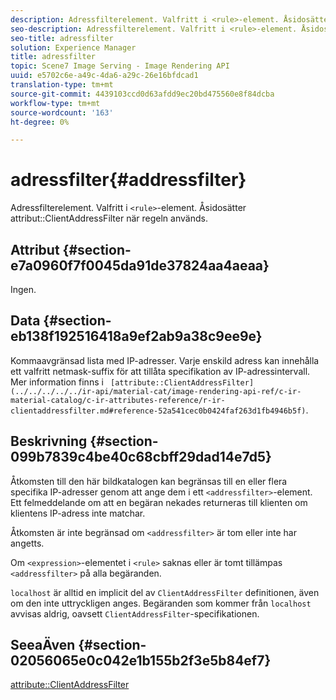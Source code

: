 ```yaml
---
description: Adressfilterelement. Valfritt i <rule>-element. Åsidosätter attributet ClientAddressFilter när regeln används.
seo-description: Adressfilterelement. Valfritt i <rule>-element. Åsidosätter attributet ClientAddressFilter när regeln används.
seo-title: adressfilter
solution: Experience Manager
title: adressfilter
topic: Scene7 Image Serving - Image Rendering API
uuid: e5702c6e-a49c-4da6-a29c-26e16bfdcad1
translation-type: tm+mt
source-git-commit: 4439103ccd0d63afdd9ec20bd475560e8f84dcba
workflow-type: tm+mt
source-wordcount: '163'
ht-degree: 0%

---
```



# adressfilter{#addressfilter}

Adressfilterelement. Valfritt i `<rule>`-element. Åsidosätter attribut::ClientAddressFilter när regeln används.

## Attribut {#section-e7a0960f7f0045da91de37824aa4aeaa}

Ingen.

## Data {#section-eb138f192516418a9ef2ab9a38c9ee9e}

Kommaavgränsad lista med IP-adresser. Varje enskild adress kan innehålla ett valfritt netmask-suffix för att tillåta specifikation av IP-adressintervall. Mer information finns i ` [attribute::ClientAddressFilter](../../../../../ir-api/material-cat/image-rendering-api-ref/c-ir-material-catalog/c-ir-attributes-reference/r-ir-clientaddressfilter.md#reference-52a541cec0b0424faf263d1fb4946b5f)`.

## Beskrivning {#section-099b7839c4be40c68cbff29dad14e7d5}

Åtkomsten till den här bildkatalogen kan begränsas till en eller flera specifika IP-adresser genom att ange dem i ett `<addressfilter>`-element. Ett felmeddelande om att en begäran nekades returneras till klienten om klientens IP-adress inte matchar.

Åtkomsten är inte begränsad om `<addressfilter>` är tom eller inte har angetts.

Om `<expression>`-elementet i `<rule>` saknas eller är tomt tillämpas `<addressfilter>` på alla begäranden.

`localhost` är alltid en implicit del av  `ClientAddressFilter` definitionen, även om den inte uttryckligen anges. Begäranden som kommer från `localhost` avvisas aldrig, oavsett `ClientAddressFilter`-specifikationen.

## SeeaÄven {#section-02056065e0c042e1b155b2f3e5b84ef7}

[attribute::ClientAddressFilter](../../../../../ir-api/material-cat/image-rendering-api-ref/c-ir-material-catalog/c-ir-attributes-reference/r-ir-clientaddressfilter.md#reference-52a541cec0b0424faf263d1fb4946b5f)
